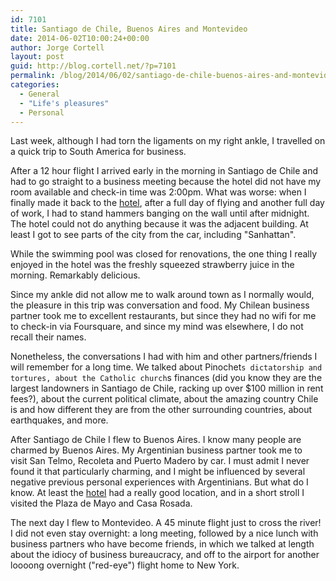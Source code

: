 ```yaml
---
id: 7101
title: Santiago de Chile, Buenos Aires and Montevideo
date: 2014-06-02T10:00:24+00:00
author: Jorge Cortell
layout: post
guid: http://blog.cortell.net/?p=7101
permalink: /blog/2014/06/02/santiago-de-chile-buenos-aires-and-montevideo/
categories:
  - General
  - "Life's pleasures"
  - Personal
---
```

Last week, although I had torn the ligaments on my right ankle, I travelled on a quick trip to South America for business.

After a 12 hour flight I arrived early in the morning in Santiago de Chile and had to go straight to a business meeting because the hotel did not have my room available and check-in time was 2:00pm. What was worse: when I finally made it back to the <a title="http://www.mercure.com/gb/hotel-8924-mercure-santiago-centro-anteriormente-caesar-business/index.shtml" href="http://www.mercure.com/gb/hotel-8924-mercure-santiago-centro-anteriormente-caesar-business/index.shtml" target="_blank">hotel</a>, after a full day of flying and another full day of work, I had to stand hammers banging on the wall until after midnight. The hotel could not do anything because it was the adjacent building. At least I got to see parts of the city from the car, including "Sanhattan".

While the swimming pool was closed for renovations, the one thing I really enjoyed in the hotel was the freshly squeezed strawberry juice in the morning. Remarkably delicious.

Since my ankle did not allow me to walk around town as I normally would, the pleasure in this trip was conversation and food. My Chilean business partner took me to excellent restaurants, but since they had no wifi for me to check-in via Foursquare, and since my mind was elsewhere, I do not recall their names.

Nonetheless, the conversations I had with him and other partners/friends I will remember for a long time. We talked about Pinochet`s dictatorship and tortures, about the Catholic church`s finances (did you know they are the largest landowners in Santiago de Chile, racking up over $100 million in rent fees?), about the current political climate, about the amazing country Chile is and how different they are from the other surrounding countries, about earthquakes, and more.

After Santiago de Chile I flew to Buenos Aires. I know many people are charmed by Buenos Aires. My Argentinian business partner took me to visit San Telmo, Recoleta and Puerto Madero by car. I must admit I never found it that particularly charming, and I might be influenced by several negative previous personal experiences with Argentinians. But what do I know. At least the <a title="http://www.nh-hotels.com/nh/en/hotels/argentina/buenos-aires/nh-city--and--tower.html" href="http://www.nh-hotels.com/nh/en/hotels/argentina/buenos-aires/nh-city--and--tower.html" target="_blank">hotel</a> had a really good location, and in a short stroll I visited the Plaza de Mayo and Casa Rosada.

The next day I flew to Montevideo. A 45 minute flight just to cross the river! I did not even stay overnight: a long meeting, followed by a nice lunch with business partners who have become friends, in which we talked at length about the idiocy of business bureaucracy, and off to the airport for another loooong overnight ("red-eye") flight home to New York.